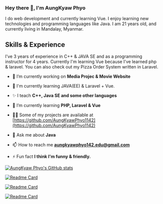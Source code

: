 ### Hey there 👋, I'm AungKyaw Phyo
I do web development and currently learning Vue. I enjoy learning new technologies and programming languages like Java. I am 21 years old, and currently living in Mandalay, Myanmar.

## Skills & Experience
I've 3 years of experience in C++ & JAVA SE and as a programming instructor for 4 years. Currently I'm learning Vue because I've learned php & laravel. You can also check out my Pizza Order System written in Laravel.

- 🔭 I’m currently working on **Media Projec & Movie Website**

- :book: I'm currently learning JAVA(EE) & Laravel + Vue.

- :sparkles: I teach **C++, Java SE and some other languages**

- 🌱 I’m currently learning **PHP, Laravel & Vue**

- 👨‍💻 Some of my projects are available at [https://github.com/AungKyawPhyo1142](https://github.com/AungKyawPhyo1142)

- 💬 Ask me about **Java**

- 📫 How to reach me **aungkyawphyo142.edu@gmail.com**

- ⚡ Fun fact **I think I'm funny & friendly.**

[![AungKyaw Phyo's GitHub stats](https://github-readme-stats.vercel.app/api?username=AungKyawPhyo1142&theme=dark&show_icons=true)](https://github.com/AungKyawPhyo1142/github-readme-stats)

[![Readme Card](https://github-readme-stats.vercel.app/api/pin/?username=AungKyawPhyo1142&theme=dark&show_icons=true&repo=Pizza-Order-System)](https://github.com/AungKyawPhyo1142/Pizza-Order-System)

[![Readme Card](https://github-readme-stats.vercel.app/api/pin/?username=AungKyawPhyo1142&theme=dark&show_icons=true&repo=A-Path-Finding-Visualization)](https://github.com/AungKyawPhyo1142/A-Path-Finding-Visualization)

[![Readme Card](https://github-readme-stats.vercel.app/api/pin/?username=AungKyawPhyo1142&theme=dark&show_icons=true&repo=Daisy-Inventory-Management-System)](https://github.com/AungKyawPhyo1142/Daisy-Inventory-Management-System)
